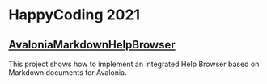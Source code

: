 # HappyCoding 2021
## [AvaloniaMarkdownHelpBrowser](HappyCoding.AvaloniaMarkdownHelpBrowser)
This project shows how to implement an integrated Help Browser based on Markdown documents for Avalonia.

##